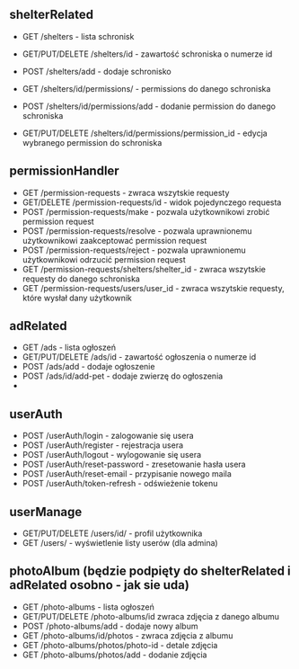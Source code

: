 ## shelterRelated

- GET /shelters - lista schronisk
- GET/PUT/DELETE /shelters/id - zawartość schroniska o numerze id
- POST /shelters/add - dodaje schronisko

- GET /shelters/id/permissions/ - permissions do danego schroniska
- POST /shelters/id/permissions/add - dodanie permission do danego schroniska
- GET/PUT/DELETE /shelters/id/permissions/permission_id - edycja wybranego permission do schroniska

## permissionHandler

- GET /permission-requests - zwraca wszytskie requesty
- GET/DELETE /permission-requests/id - widok pojedynczego requesta
- POST /permission-requests/make - pozwala użytkownikowi zrobić permission request 
- POST /permission-requests/resolve - pozwala uprawnionemu użytkownikowi zaakceptować permission request
- POST /permission-requests/reject - pozwala uprawnionemu użytkownikowi odrzucić permission request
- GET /permission-requests/shelters/shelter_id - zwraca wszytskie requesty do danego schroniska
- GET /permission-requests/users/user_id - zwraca wszytskie requesty, które wysłał dany użytkownik

## adRelated

- GET /ads - lista ogłoszeń
- GET/PUT/DELETE /ads/id - zawartość ogłoszenia o numerze id
- POST /ads/add - dodaje ogłoszenie
- POST /ads/id/add-pet - dodaje zwierzę do ogłoszenia
- 
## userAuth

- POST /userAuth/login - zalogowanie się usera
- POST /userAuth/register - rejestracja usera
- POST /userAuth/logout - wylogowanie się usera
- POST /userAuth/reset-password - zresetowanie hasła usera
- POST /userAuth/reset-email - przypisanie nowego maila
- POST /userAuth/token-refresh - odświeżenie tokenu

## userManage

- GET/PUT/DELETE /users/id/ - profil użytkownika
- GET /users/ - wyświetlenie listy userów (dla admina)

## photoAlbum (będzie podpięty do shelterRelated i adRelated osobno - jak sie uda)

- GET /photo-albums - lista ogłoszeń
- GET/PUT/DELETE /photo-albums/id zwraca zdjęcia z danego albumu
- POST /photo-albums/add - dodaje nowy album
- GET /photo-albums/id/photos - zwraca zdjęcia z albumu
- GET /photo-albums/photos/photo-id - detale zdjęcia
- GET /photo-albums/photos/add - dodanie zdjęcia
